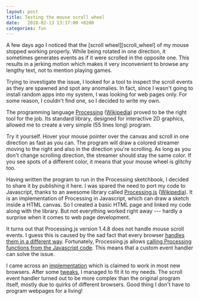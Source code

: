 ```yaml
---
layout: post
title: Testing the mouse scroll wheel
date:   2018-02-13 13:37:00 +0200
categories: fun
---
```


<div class="home">

  <script type="text/javascript" src="/scripts/processing-1.4.8.min.js"></script>

<div markdown="1">
A few days ago I noticed that the [scroll wheel][scroll_wheel] of my mouse stopped working properly. While being rotated in one direction, it sometimes generates events as if it were scrolled in the opposite one. This results in a jerking motion which makes it very inconvenient to browse any lengthy text, not to mention playing games.

Trying to investigate the issue, I looked for a tool to inspect the scroll events as they are spawned and spot any anomalies. In fact, since I wasn't going to install random apps into my system, I was looking for web pages only. For some reason, I couldn't find one, so I decided to write my own. 

The programming language [Processing][processing] ([Wikipedia][processing_wikipedia]) proved to be the right tool  for the job. Its standard library, designed for interactive 2D graphics, allowed me to create a very simple (55 lines long) program. 

[scroll_wheel]:https://en.wikipedia.org/wiki/Scroll_wheel
[processing]:https://processing.org
[processing_wikipedia]:https://en.wikipedia.org/wiki/Processing_(programming_language)
</div>

  <div id="sketch-float" style="float: left; margin-right: 10px">
    <canvas id="sketch" data-processing-sources="/scripts/mouseScrollTest/mouseScrollTest.pde"></canvas>
    <script type="text/javascript" src="/scripts/mouseScrollTest/scrollEventHandler.js"></script>
  </div>

<div markdown="1">
Try it yourself. Hover your mouse pointer over the canvas and scroll in one direction as fast as you can. The program will draw a colored streamer moving to the right and also in the direction you're scrolling. As long as you don't change scrolling direction, the streamer should stay the same color. If you see spots of a different color, it means that your mouse wheel is glitchy too.

Having written the program to run in the Processing sketchbook, I decided to share it by publishing it here. I was spared the need to port my code to Javascript, thanks to an awesome library called [Processing.js][processingjs] ([Wikipedia][processingjs_wikipedia]). It is an implementation of Processing in Javascript, which can draw a sketch inside a HTML canvas. So I created a basic HTML page and linked my code along with the library. But not everything worked right away --- hardly a surprise when it comes to web page development.

It turns out that Processing.js version 1.4.8 does not handle mouse scroll events. I guess this is caused by the sad fact that every browser [handles them in a different way][browser_problems]. Fortunately, Processing.js allows [calling Processing functions from the Javascript code][processing_js_binding]. This means that a custom event handler can solve the issue.

I came across an [implementation][js_scroll_handler] which is claimed to work in most new browsers. After some [tweaks][event_handling_tweak], I managed to fit it to my needs. The scroll event handler turned out to be more complex than the original program itself, mostly due to quirks of different browsers. Good thing I don't have to program webpages for a living!

[processingjs]:http://processingjs.org/
[processingjs_wikipedia]:https://en.wikipedia.org/wiki/Processing.js
[processing_js_binding]:http://processingjs.org/articles/jsQuickStart.html#accessingprocessingfromjs
[browser_problems]:https://stackoverflow.com/questions/25204282/mousewheel-wheel-and-dommousescroll-in-javascript
[js_scroll_handler]:http://www.emanueleferonato.com/2006/07/29/mouse-wheel-handler-in-javascript
[event_handling_tweak]:https://stackoverflow.com/questions/10313142/javascript-capture-mouse-wheel-event-and-do-not-scroll-the-page
</div>

</div>

